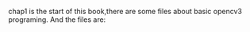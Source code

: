 chap1 is the start of this book,there are some files about basic opencv3 programing.
And the files are:
